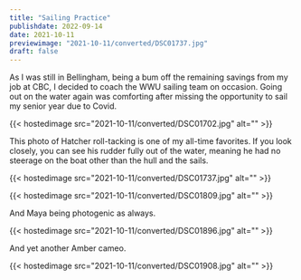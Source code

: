 ```yaml
---
title: "Sailing Practice"
publishdate: 2022-09-14
date: 2021-10-11
previewimage: "2021-10-11/converted/DSC01737.jpg"
draft: false
---
```


As I was still in Bellingham, being a bum off the remaining savings from my job at CBC, I decided to coach the WWU sailing team on occasion.  Going out on the water again was comforting after missing the opportunity to sail my senior year due to Covid.

{{< hostedimage src="2021-10-11/converted/DSC01702.jpg" alt="" >}}

This photo of Hatcher roll-tacking is one of my all-time favorites.  If you look closely, you can see his rudder fully out of the water, meaning he had no steerage on the boat other than the hull and the sails.

{{< hostedimage src="2021-10-11/converted/DSC01737.jpg" alt="" >}}

{{< hostedimage src="2021-10-11/converted/DSC01809.jpg" alt="" >}}

And Maya being photogenic as always.

{{< hostedimage src="2021-10-11/converted/DSC01896.jpg" alt="" >}}

And yet another Amber cameo.

{{< hostedimage src="2021-10-11/converted/DSC01908.jpg" alt="" >}}

